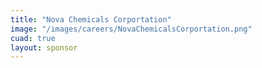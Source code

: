 ```yaml
---
title: "Nova Chemicals Corportation"
image: "/images/careers/NovaChemicalsCorportation.png"
cuad: true
layout: sponsor
---
```

